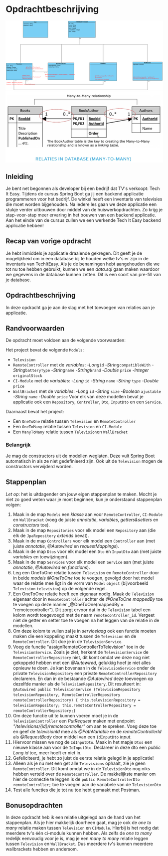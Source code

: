 # Opdrachtbeschrijving

![Tech It Easy klassendiagram](./assets/les-7-techItEasy-Klassendiagram-uitwerking-novi.png)
![Tech It Easy klassendiagram](./assets/many-to-many.jpg)

## Inleiding

Je bent net begonnen als developer bij een bedrijf dat TV's verkoopt: Tech It Easy. Tijdens de cursus Spring Boot ga jij een backend applicatie programmeren voor het bedrijf. De winkel heeft een inventaris van televisies die moet worden bijgehouden. Na iedere les gaan we deze applicatie een stukje verder uitbouwen door middel van de huiswerkopdrachten. Zo krijg je stap-voor-stap meer ervaring in het bouwen van een backend applicatie. Aan het einde van de cursus zullen we een werkende Tech It Easy backend applicatie hebben!

## Recap van vorige opdracht

Je hebt inmiddels je applicatie draaiende gekregen. Dit geeft je de mogelijkheid om in een database bij te houden welke tv's er zijn in de inventaris van TechItEasy. Als je de benamingen hebt aangehouden die we tot nu toe hebben gebruikt, kunnen we een _data.sql_ gaan maken waardoor we gegevens in de database kunnen zetten. Dit is een soort van pre-fill van je database.

## Opdrachtbeschrijving
In deze opdracht ga je aan de slag met het toevoegen van relaties aan je applicatie.

## Randvoorwaarden
De opdracht moet voldoen aan de volgende voorwaarden:

Het project bevat de volgende `Models`:
- `Television`
- `RemoteController` met de _variables_:
  -_Long_`id`
  -_String_`compatibleWith`
  -_String_`batteryType`
  -_String_`name`
  -_String_`brand`
  -_Double_ `price`
  -_Integer_ `originalStock`
- `CI-Module` met de _variables_:
  -_Long_ `id`
  -_String_ `name`
  -_String_ `type`
  -_Double_ `price`
- `WallBracket` met de _variables_:
  -_Long_ `id`
  -_String_ `size`
  -_Boolean_ `ajustable`
  -_String_ `name`
  -_Double_ `price`
  Voor elk van deze modellen bevat je applicatie ook een `Repository`, `Controller`, `Dto`, `InputDto` en een `Service`.

Daarnaast bevat het project:
- Een `OneToOne` relatie tussen `Television` en `RemoteController`
- Een `OneToMany` relatie tussen `Television` en `CI-Module`
- Een `ManyToMany` relatie tussen `Television`en `WallBracket`

### Belangrijk
Je mag de constructors uit de modellen weglaten. Deze vult Spring Boot automatisch in als ze niet gedefinieerd zijn. Ook uit de `Television` mogen de constructors verwijderd worden.

## Stappenplan
_Let op_: het is uitdagender om jouw eigen stappenplan te maken. Mocht je niet zo goed weten waar je moet beginnen, kun je onderstaand stappenplan volgen:

1. Maak in de map `Models` een _klasse_ aan voor `RemoteController`, `CI-Module` en `WallBracket` (voeg de juiste _annotatie_, _variables_, _getters&setters_ en _constructors_ toe).
2. Maak in de map `Repositories` voor elk model een `Repository` aan (die elk de `JpaRepository` _extends_ bevat).
3. Maak in de map `Controllers` voor elk model een `Controller` aan (met juiste _annotatie_, _@Autowired_ en _requestMappings_).
4. Maak in de map `Dtos` voor elk model een `Dto` en `InputDto` aan (met juiste _variables_ en toewijzingen).
5. Maak in de map `Services` voor elk model een `Service` aan (met juiste _annotatie_, _@Autowired_ en _functions_).
6. Leg een OneToOne relatie tussen `Television` en `RemoteController` door in beide _models_ _@OneToOne_ toe te voegen, gevolgd door het model waar de relatie mee ligt in de vorm van `Model` `object` (bijvoorbeeld `Television` `television`) op de volgende regel.
7. Een OneToOne relatie heeft een eigenaar nodig. Maak de `Television` eigenaar door in `RemoteController` achter de _@OneToOne_ _mappedBy_ toe te voegen op deze manier _@OneToOne(mappedBy = "remotecontroller"). Dit zorgt ervoor dat in de `Television` tabel een kolom wordt toegevoegd met de naam `remotecontroller_id`. Vergeet niet de getter en setter toe te voegen na het leggen van de relatie in de modellen.
8. Om deze kolom te vullen zal je in _servicelaag_ ook een functie moeten maken die een koppeling maakt tussen de `Television` en de `RemoteController`. Dit doe je in de `TelevisionService`.
9. Voeg de functie "assignRemoteControllerToTelevision" toe in de `TelevisionService`. Zoals je ziet, herkent de `TelevisionService` de `RemoteControllerRepository` niet, dit komt omdat we deze nog niet gekoppeld hebben met een _@Autowired_, gelukkig hoef je niet alles opnieuw te doen. Je kan bovenaan in de `TelevisionService` onder de private `TelevisionRepository` een private `RemoteControllerRepository` declareren. En dan in de bestaande _@Autowired_ deze toevoegen op dezelfde manier als de `TelevisionRepository`. Dit resulteert in:
   `@Autowired
   public TelevisionService (TelevisionRepository televisionRepository, RemoteControllerRepository remoteControllerRepository) {
   this.televisionRepository = televisionRepository;
   this.remoteControllerRepository = remoteControllerRepository;}`
10. Om deze functie uit te kunnen voeren moet je in de `TelevisionController` een _PutRequest_ maken met endpoint _"/televisions/{id}/remotecontroller"_ om aan te spreken. Voeg deze toe en geef de _televisionId_ mee als _@PathVariable_ en de _remoteControllerId_ als _@RequestBody_ door middel van een `IdInputDto` _input_.
11. Hiervoor missen we nog de `IdInputDto`. Maak in het mapje `Dtos` een nieuwe klasse aan voor de `IdInputDto`. Declareer in deze dto een _public Long id_ toe, meer hoeft er niet in.
12. Gefeliciteerd, je hebt zo juist de eerste relatie gelegd in je applicatie!
13. Alleen als je nu met een get alle `Televisions` ophaalt, zie je geen `RemoteController`. Dit komt omdat we in de `TelevisionDto` nog niks hebben verteld over de `RemoteController`. De makkelijkste manier om hier de connectie te leggen is de `public RemoteControllerDto remoteController;` toe te voegen aan de variabele van de `TelevisionDto`
14. Test alle functies die je tot nu toe hebt gemaakt met Postman.

## Bonusopdrachten
In deze opdracht heb ik een relatie uitgelegd aan de hand van het stappenplan. Als je hier makkelijk doorheen gaat, mag je ook de _one to many_ relatie maken tussen `Television` en `CIModule`. Hierbij is het nodig dat meerdere tv's één ci-module kunnen hebben.
Als zelfs de _one to many_ redelijk eenvoudig voor je is, mag je een _many to many_ relatie leggen tussen `Television` en `WallBracket`. Dus meerdere tv's kunnen meerdere wallbrackets hebben en andersom.
